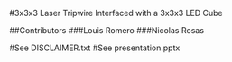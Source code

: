#3x3x3 Laser Tripwire Interfaced with a 3x3x3 LED Cube

##Contributors
###Louis Romero
###Nicolas Rosas

#See DISCLAIMER.txt
#See presentation.pptx
